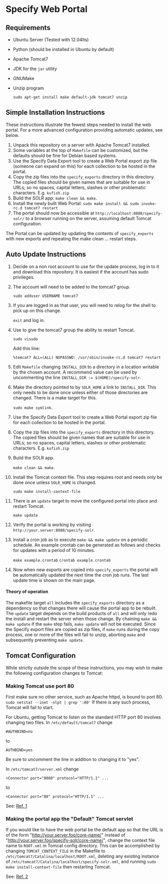 Specify Web Portal
==================

Requirements
------------

* Ubuntu Server (Tested with 12.04lts)
* Python (should be installed in Ubuntu by default)
* Apache Tomcat7
* JDK for the `jar` utility
* GNUMake
* Unzip program

    `sudo apt-get install make default-jdk tomcat7 unzip`

Simple Installation Instructions
-------------------------

These instructions illustrate the fewest steps needed to install the
web portal. For a more advanced configuration providing automatic
updates, see below.

1. Unpack this repository on a server with Apache Tomcat7 installed.
1. Some variables at the top of `Makefile` can be customized, but the
   defaults should be fine for Debian based systems.
1. Use the Specify Data Export tool to create a Web Portal export zip
   file (someone can expand on this) for each collection to be hosted
   in the portal.
1. Copy the zip files into the `specify_exports` directory in this
   directory. The copied files should be given names that are
   suitable for use in URLs; so no spaces, capital letters, slashes or
   other problematic characters. E.g. `kufish.zip`
1. Build the SOLR app: `make clean && make`.
1. Install the newly built Web Portal: `sudo make install && sudo
   invoke-rc.d tomcat7 restart`
1. The portal should now be accessible at
   `http://localhost:8080/specify-solr/` to a browser running on the
   server, assuming default Tomcat configuration.

The Portal can be updated by updating the contents of
`specify_exports` with new exports and repeating the make clean
... restart steps.

Auto Update Instructions
------------------------

1. Decide on a non root account to use for the update process, log in
   to it and download this repository. It is easiest if the account
   has sudo privileges.
1. The account will need to be added to the tomcat7 group.

    `sudo adduser USERNAME tomcat7`

1. If you are logged in as that user, you will need to relog for the
   shell to pick up on this change.

    `exit` and log in.

1. Use to give the tomcat7 group the ability to restart
   Tomcat.

    `sudo visudo`

    Add this line:

    `%tomcat7 ALL=(ALL) NOPASSWD: /usr/sbin/invoke-rc.d tomcat7 restart`

1. Edit `Makefile` changing `INSTALL_DIR` to a directory in a location
   writable by the chosen account. A recommend value can be used by
   uncommenting the line `INSTALL_DIR := $(HOME)/specify-solr`.

1. Make the directory pointed to by `SOLR_HOME` a link to
   `INSTALL_DIR`. This only needs to be done once unless either of those
   directories are changed. There is a make target for this.

    `sudo make symlink`.

1. Use the Specify Data Export tool to create a Web Portal export zip
   file for each collection to be hosted in the portal.

1. Copy the zip files into the `specify_exports` directory in this
   directory. The copied files should be given names that are
   suitable for use in URLs; so no spaces, capital letters, slashes or
   other problematic characters. E.g. `kufish.zip`

1. Build the SOLR app.

    `make clean && make`.

1. Install the Tomcat context file. This step requires root and needs
   only be done once unless `SOLR_HOME` is changed.

    `sudo make install-context-file`

1. There is an `update` target to move the configured portal into
   place and restart Tomcat.

    `make update`

1. Verify the portal is working by visiting
   `http://your.server:8080/specify-solr`.

1. Install a cron job as to execute `make && make update` on a
   periodic schedule. An example crontab can be generated as follows
   and checks for updates with a period of 10 minutes.

    `make example.crontab`
    `crontab example.crontab`

1. Now when new exports are copied into `specify_exports` the portal
   will be automatically updated the next time the cron job runs. The
   last update time is shown on the main page.

#### Theory of operation

The makefile target `all` includes the `specify_exports` directory as
a dependency so that changes there will cause the portal app to be
rebuilt. The `update` target depends on the build products of `all`
and will only redo the install and restart the server when those
change. By chaining `make && make update` if the `make` step fails,
`make update` will not be executed. Since the Specify export files are
copied as zip files, if `make` runs during the copy process, one or
more of the files will fail to unzip, aborting `make` and subsequently
preventing `make update`.

Tomcat Configuration
--------------------

While strictly outside the scope of these instructions, you may
wish to make the following configuration changes to Tomcat:

### Making Tomcat use port 80

First make sure no other service, such as Apache httpd, is bound 
to port 80. `sudo netstat --inet -nlpt | grep ':80'` If there is
any such process, Tomcat will fail to start.

For Ubuntu, getting Tomcat to listen on the standard HTTP port 80
involves changing two files. In `/etc/default/tomcat7` change
```
#AUTHBIND=no
```
to
```
AUTHBIND=yes
```

Be sure to uncomment the
line in addition to changing it to "yes".

In `/etc/tomcat7/server.xml` change
```
<Connector port="8080" protocol="HTTP/1.1" ...
```
to
```
<Connector port="80" protocol="HTTP/1.1" ...
```

See: [Ref. 1](http://thelowedown.wordpress.com/2010/08/17/tomcat-6-binding-to-a-privileged-port-on-debianubuntu/)


### Making the portal app the "Default" Tomcat servlet

If you would like to have the web portal be the default app so that
the URL is of the form "http://your.server.foo/core-name/" instead of
"http://your.server.foo/specify-solr/core-name/", change the context
file name to `ROOT.xml` in Tomcat config directory. This can be
accomplished by changing `TOMCAT_CONTEXT_FILE` in the Makefile to 
`/etc/tomcat7/Catalina/localhost/ROOT.xml`, deleting any existing
instance of `/etc/tomcat7/Catalina/localhost/specify-solr.xml`, and
running `sudo make install-context-file` then restarting Tomcat.

See: [Ref. 2](http://wiki.apache.org/tomcat/HowTo#How_do_I_make_my_web_application_be_the_Tomcat_default_application.3F)

